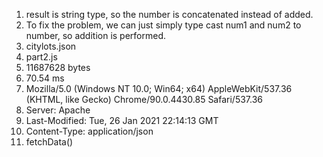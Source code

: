 1. result is string type, so the number is concatenated instead of added.
2. To fix the problem, we can just simply type cast num1 and num2 to number, so addition is performed. 
3. citylots.json
4. part2.js
5. 11687628 bytes
6. 70.54 ms
7. Mozilla/5.0 (Windows NT 10.0; Win64; x64) AppleWebKit/537.36 (KHTML, like Gecko) Chrome/90.0.4430.85 Safari/537.36
8. Server: Apache
9. Last-Modified: Tue, 26 Jan 2021 22:14:13 GMT
10. Content-Type: application/json
11. fetchData() 